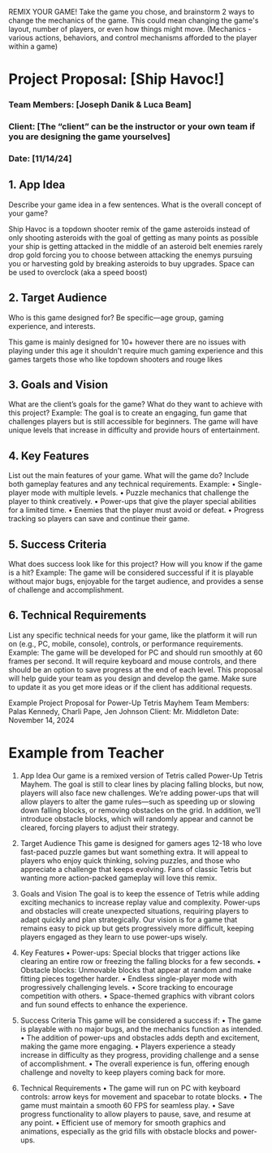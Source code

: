 REMIX YOUR GAME! Take the game you chose, and brainstorm 2 ways to change the mechanics of the game.
This could mean changing the game's  layout, number of players, or even how things might move.
(Mechanics - various actions, behaviors, and control mechanisms afforded to the player within a game)

# Project Proposal: [Ship Havoc!]

### Team Members: [Joseph Danik & Luca Beam]
### Client: [The “client” can be the instructor or your own team if you are designing the game yourselves]
### Date: [11/14/24]


## 1. App Idea
Describe your game idea in a few sentences. What is the overall concept of your game?

Ship Havoc is a topdown shooter remix of the game asteroids instead of only shooting asteroids with the goal of getting as many points as possible 
your ship is getting attacked in the middle of an asteroid belt enemies rarely drop gold forcing you to choose between attacking the enemys 
pursuing you or harvesting gold by breaking asteroids to buy upgrades. Space can be used to overclock (aka a speed boost)

## 2. Target Audience
Who is this game designed for? Be specific—age group, gaming experience, and interests.

This game is mainly designed for 10+ however there are no issues with playing under this age it shouldn't require much gaming experience and
this games targets those who like topdown shooters and rouge likes

## 3. Goals and Vision
What are the client’s goals for the game? What do they want to achieve with this project?
Example: The goal is to create an engaging, fun game that challenges players but is still accessible for beginners. The game will have unique levels that increase in difficulty and provide hours of entertainment.



## 4. Key Features
List out the main features of your game. What will the game do? Include both gameplay features and any technical requirements.
Example:
	•	Single-player mode with multiple levels.
	•	Puzzle mechanics that challenge the player to think creatively.
	•	Power-ups that give the player special abilities for a limited time.
	•	Enemies that the player must avoid or defeat.
	•	Progress tracking so players can save and continue their game.

## 5. Success Criteria
What does success look like for this project? How will you know if the game is a hit?
Example: The game will be considered successful if it is playable without major bugs, enjoyable for the target audience, and provides a sense of challenge and accomplishment.



## 6. Technical Requirements
List any specific technical needs for your game, like the platform it will run on (e.g., PC, mobile, console), controls, or performance requirements.
Example: The game will be developed for PC and should run smoothly at 60 frames per second. It will require keyboard and mouse controls, and there should be an option to save progress at the end of each level.
This proposal will help guide your team as you design and develop the game. Make sure to update it as you get more ideas or if the client has additional requests.

Example Project Proposal for Power-Up Tetris Mayhem
Team Members: Palas Kennedy, Charli Pape, Jen Johnson
Client: Mr. Middleton
Date: November 14, 2024




# Example from Teacher
1. App Idea
Our game is a remixed version of Tetris called Power-Up Tetris Mayhem. The goal is still to clear lines by placing falling blocks, but now, players will also face new challenges. We’re adding power-ups that will allow players to alter the game rules—such as speeding up or slowing down falling blocks, or removing obstacles on the grid. In addition, we’ll introduce obstacle blocks, which will randomly appear and cannot be cleared, forcing players to adjust their strategy.

2. Target Audience
This game is designed for gamers ages 12-18 who love fast-paced puzzle games but want something extra. It will appeal to players who enjoy quick thinking, solving puzzles, and those who appreciate a challenge that keeps evolving. Fans of classic Tetris but wanting more action-packed gameplay will love this remix.

3. Goals and Vision
The goal is to keep the essence of Tetris while adding exciting mechanics to increase replay value and complexity. Power-ups and obstacles will create unexpected situations, requiring players to adapt quickly and plan strategically. Our vision is for a game that remains easy to pick up but gets progressively more difficult, keeping players engaged as they learn to use power-ups wisely.

4. Key Features
	•	Power-ups: Special blocks that trigger actions like clearing an entire row or freezing the falling blocks for a few seconds.
	•	Obstacle blocks: Unmovable blocks that appear at random and make fitting pieces together harder.
	•	Endless single-player mode with progressively challenging levels.
	•	Score tracking to encourage competition with others.
	•	Space-themed graphics with vibrant colors and fun sound effects to enhance the experience.

5. Success Criteria
This game will be considered a success if:
	•	The game is playable with no major bugs, and the mechanics function as intended.
	•	The addition of power-ups and obstacles adds depth and excitement, making the game more engaging.
	•	Players experience a steady increase in difficulty as they progress, providing challenge and a sense of accomplishment.
	•	The overall experience is fun, offering enough challenge and novelty to keep players coming back for more.

6. Technical Requirements
	•	The game will run on PC with keyboard controls: arrow keys for movement and spacebar to rotate blocks.
	•	The game must maintain a smooth 60 FPS for seamless play.
	•	Save progress functionality to allow players to pause, save, and resume at any point.
	•	Efficient use of memory for smooth graphics and animations, especially as the grid fills with obstacle blocks and power-ups.

